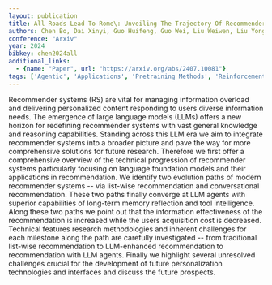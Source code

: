 ```yaml
---
layout: publication
title: All Roads Lead To Rome\: Unveiling The Trajectory Of Recommender Systems Across The LLM Era
authors: Chen Bo, Dai Xinyi, Guo Huifeng, Guo Wei, Liu Weiwen, Liu Yong, Qin Jiarui, Tang Ruiming, Wang Yichao, Wu Chuhan, Wu Yaxiong, Zhang Hao
conference: "Arxiv"
year: 2024
bibkey: chen2024all
additional_links:
  - {name: "Paper", url: "https://arxiv.org/abs/2407.10081"}
tags: ['Agentic', 'Applications', 'Pretraining Methods', 'Reinforcement Learning']
---
```

Recommender systems (RS) are vital for managing information overload and delivering personalized content responding to users diverse information needs. The emergence of large language models (LLMs) offers a new horizon for redefining recommender systems with vast general knowledge and reasoning capabilities. Standing across this LLM era we aim to integrate recommender systems into a broader picture and pave the way for more comprehensive solutions for future research. Therefore we first offer a comprehensive overview of the technical progression of recommender systems particularly focusing on language foundation models and their applications in recommendation. We identify two evolution paths of modern recommender systems -- via list-wise recommendation and conversational recommendation. These two paths finally converge at LLM agents with superior capabilities of long-term memory reflection and tool intelligence. Along these two paths we point out that the information effectiveness of the recommendation is increased while the users acquisition cost is decreased. Technical features research methodologies and inherent challenges for each milestone along the path are carefully investigated -- from traditional list-wise recommendation to LLM-enhanced recommendation to recommendation with LLM agents. Finally we highlight several unresolved challenges crucial for the development of future personalization technologies and interfaces and discuss the future prospects.
